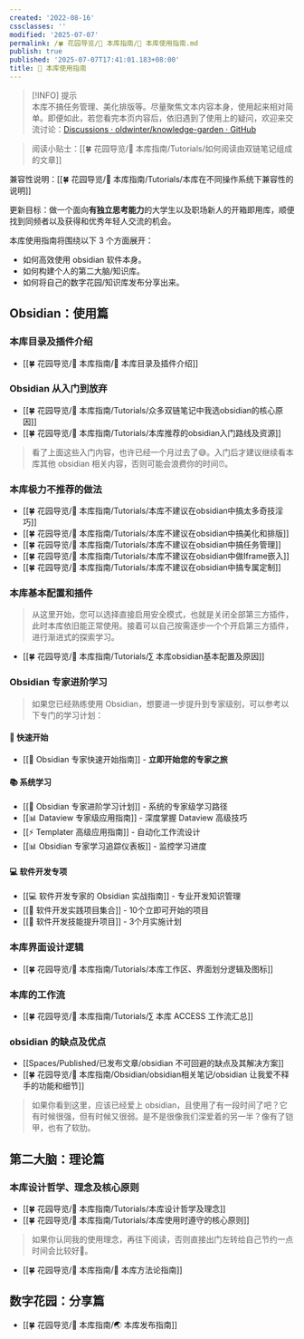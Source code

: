 ```yaml
---
created: '2022-08-16'
cssclasses: ''
modified: '2025-07-07'
permalink: /🍀 花园导览/🧰 本库指南/🧰 本库使用指南.md
publish: true
published: '2025-07-07T17:41:01.183+08:00'
title: 🧰 本库使用指南
---
```

>[!INFO] 提示  
> 本库不搞任务管理、美化排版等。尽量聚焦文本内容本身，使用起来相对简单。即便如此，若您看完本页内容后，依旧遇到了使用上的疑问，欢迎来交流讨论：[Discussions · oldwinter/knowledge-garden · GitHub](https://github.com/oldwinter/knowledge-garden/discussions)

> 阅读小贴士：[[🍀 花园导览/🧰 本库指南/Tutorials/如何阅读由双链笔记组成的文章]]

兼容性说明：[[🍀 花园导览/🧰 本库指南/Tutorials/本库在不同操作系统下兼容性的说明]]

更新目标：做一个面向**有独立思考能力**的大学生以及职场新人的开箱即用库，顺便找到同频者以及获得和优秀年轻人交流的机会。

本库使用指南将围绕以下 3 个方面展开：

- 如何高效使用 obsidian 软件本身。
- 如何构建个人的第二大脑/知识库。
- 如何将自己的数字花园/知识库发布分享出来。

## Obsidian：使用篇

### 本库目录及插件介绍

- [[🍀 花园导览/🧰 本库指南/📂 本库目录及插件介绍]]

### Obsidian 从入门到放弃

- [[🍀 花园导览/🧰 本库指南/Tutorials/众多双链笔记中我选obsidian的核心原因]]
- [[🍀 花园导览/🧰 本库指南/Tutorials/本库推荐的obsidian入门路线及资源]]

>看了上面这些入门内容，也许已经一个月过去了😅。入门后才建议继续看本库其他 obsidian 相关内容，否则可能会浪费你的时间⏰。

### 本库极力不推荐的做法

- [[🍀 花园导览/🧰 本库指南/Tutorials/本库不建议在obsidian中搞太多奇技淫巧]]
- [[🍀 花园导览/🧰 本库指南/Tutorials/本库不建议在obsidian中搞美化和排版]]
- [[🍀 花园导览/🧰 本库指南/Tutorials/本库不建议在obsidian中搞任务管理]]
- [[🍀 花园导览/🧰 本库指南/Tutorials/本库不建议在obsidian中做Iframe嵌入]]
- [[🍀 花园导览/🧰 本库指南/Tutorials/本库不建议在obsidian中搞专属定制]]

### 本库基本配置和插件

> 从这里开始，您可以选择直接启用安全模式，也就是关闭全部第三方插件，此时本库依旧能正常使用。接着可以自己按需逐步一个个开启第三方插件，进行渐进式的探索学习。

- [[🍀 花园导览/🧰 本库指南/Tutorials/∑ 本库obsidian基本配置及原因]]

### Obsidian 专家进阶学习

> 如果您已经熟练使用 Obsidian，想要进一步提升到专家级别，可以参考以下专门的学习计划：

#### 🚀 快速开始

- [[🚀 Obsidian 专家快速开始指南]] - **立即开始您的专家之旅**

#### 📚 系统学习

- [[🎯 Obsidian 专家进阶学习计划]] - 系统的专家级学习路径
- [[📊 Dataview 专家级应用指南]] - 深度掌握 Dataview 高级技巧
- [[⚡ Templater 高级应用指南]] - 自动化工作流设计
- [[📊 Obsidian 专家学习追踪仪表板]] - 监控学习进度

#### 💻 软件开发专项

- [[💻 软件开发专家的 Obsidian 实战指南]] - 专业开发知识管理
- [[🚀 软件开发实践项目集合]] - 10个立即可开始的项目
- [[🚀 软件开发技能提升项目]] - 3个月实施计划

### 本库界面设计逻辑

- [[🍀 花园导览/🧰 本库指南/Tutorials/本库工作区、界面划分逻辑及图标]]

### 本库的工作流

- [[🍀 花园导览/🧰 本库指南/Tutorials/∑ 本库 ACCESS 工作流汇总]]

### obsidian 的缺点及优点

- [[Spaces/Published/已发布文章/obsidian 不可回避的缺点及其解决方案]]
- [[🍀 花园导览/🧰 本库指南/Obsidian/obsidian相关笔记/obsidian 让我爱不释手的功能和细节]]

>如果你看到这里，应该已经爱上 obsidian，且使用了有一段时间了吧？它有时候很强，但有时候又很弱。是不是很像我们深爱着的另一半？像有了铠甲，也有了软肋。

## 第二大脑：理论篇

### 本库设计哲学、理念及核心原则

- [[🍀 花园导览/🧰 本库指南/Tutorials/本库设计哲学及理念]]
- [[🍀 花园导览/🧰 本库指南/Tutorials/本库使用时遵守的核心原则]]

>如果你认同我的使用理念，再往下阅读，否则直接出门左转给自己节约一点时间会比较好🤣。

- [[🍀 花园导览/🧰 本库指南/🍫 本库方法论指南]]

## 数字花园：分享篇

- [[🍀 花园导览/🧰 本库指南/🌏 本库发布指南]]
